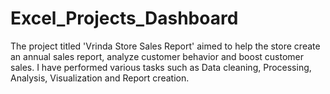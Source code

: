 # Excel_Projects_Dashboard
 The project titled 'Vrinda Store Sales Report' aimed to help the store create an annual sales report, analyze customer behavior and boost customer sales. I have performed various tasks such as Data cleaning, Processing, Analysis, Visualization and Report creation.
